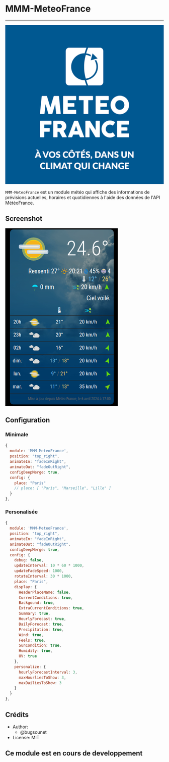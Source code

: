 # MMM-MeteoFrance
---

![](https://github.com/bugsounet/MMM-MeteoFrance/blob/dev/resources/logo.png?raw=true)

`MMM-MeteoFrance` est un module météo qui affiche des informations de prévisions actuelles, horaires et quotidiennes à l'aide des données de l'API MétéoFrance.

## Screenshot

![](https://raw.githubusercontent.com/bugsounet/MMM-MeteoFrance/dev/screenshot.png)

## Configuration

### Minimale

```js
{
  module: 'MMM-MeteoFrance',
  position: "top_right",
  animateIn: "fadeInRight",
  animateOut: "fadeOutRight",
  configDeepMerge: true,
  config: {
    place: "Paris"
    // place: [ "Paris", "Marseille", "Lille" ]
  }
},
```

### Personalisée

```js
{
  module: 'MMM-MeteoFrance',
  position: "top_right",
  animateIn: "fadeInRight",
  animateOut: "fadeOutRight",
  configDeepMerge: true,
  config: {
    debug: false,
    updateInterval: 10 * 60 * 1000,
    updateFadeSpeed: 1000,
    rotateInterval: 30 * 1000,
    place: "Paris",
    display: {
      HeaderPlaceName: false,
      CurrentConditions: true,
      Backgound: true,
      ExtraCurrentConditions: true,
      Summary: true,
      HourlyForecast: true,
      DailyForecast: true,
      Precipitation: true,
      Wind: true,
      Feels: true,
      SunCondition: true,
      Humidity: true,
      UV: true
    },
    personalize: {
      hourlyForecastInterval: 3,
      maxHourliesToShow: 3,
      maxDailiesToShow: 3
    }
  }
},
```

## Crédits
  * Author:
    * @bugsounet
  * License: MIT

## Ce module est en cours de developpement
